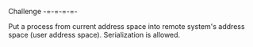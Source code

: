 Challenge
-=-=-=-=-

Put a process from current address space into remote system's address space (user address space). Serialization is allowed.
